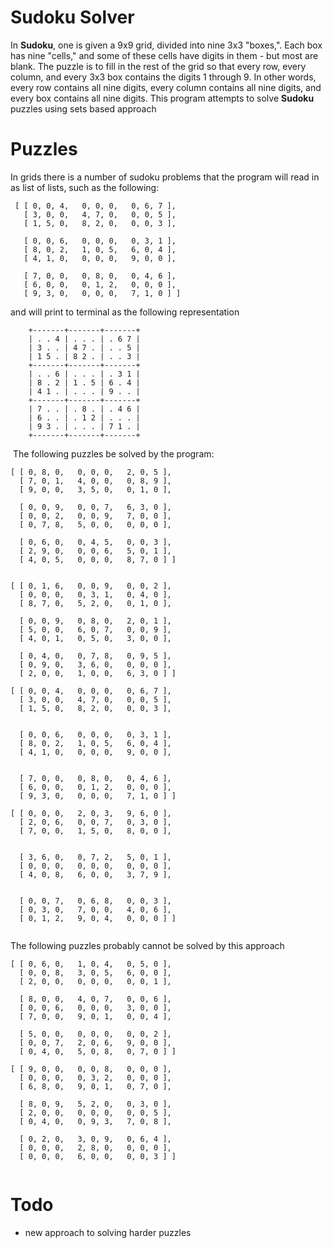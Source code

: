 Sudoku Solver
===============================

In **Sudoku**, one is given a 9x9 grid, divided into nine 3x3 "boxes,". Each box has nine "cells," and some of these cells have digits in them - but most are blank. The puzzle is to fill in the rest of the grid so that every row, every column, and every 3x3 box contains the digits 1 through 9. In other words, every row contains all nine digits, every column contains all nine digits, and every box contains all nine digits. This program attempts to solve **Sudoku** puzzles using sets based approach

Puzzles
===============================

In grids there is a number of sudoku problems that the program will read in as list of lists, such as the following:

     [ [ 0, 0, 4,   0, 0, 0,   0, 6, 7 ], 
       [ 3, 0, 0,   4, 7, 0,   0, 0, 5 ], 
       [ 1, 5, 0,   8, 2, 0,   0, 0, 3 ], 
                                          
       [ 0, 0, 6,   0, 0, 0,   0, 3, 1 ], 
       [ 8, 0, 2,   1, 0, 5,   6, 0, 4 ], 
       [ 4, 1, 0,   0, 0, 0,   9, 0, 0 ], 
                                          
       [ 7, 0, 0,   0, 8, 0,   0, 4, 6 ], 
       [ 6, 0, 0,   0, 1, 2,   0, 0, 0 ], 
       [ 9, 3, 0,   0, 0, 0,   7, 1, 0 ] ]
       
       
and will print to terminal as the following representation
    
        +-------+-------+-------+
        | . . 4 | . . . | . 6 7 |
        | 3 . . | 4 7 . | . . 5 |
        | 1 5 . | 8 2 . | . . 3 |
        +-------+-------+-------+ 
        | . . 6 | . . . | . 3 1 |
        | 8 . 2 | 1 . 5 | 6 . 4 |
        | 4 1 . | . . . | 9 . . |
        +-------+-------+-------+
        | 7 . . | . 8 . | . 4 6 |
        | 6 . . | . 1 2 | . . . |
        | 9 3 . | . . . | 7 1 . |
        +-------+-------+-------+


 The following puzzles  be solved by the program:
```
[ [ 0, 8, 0,   0, 0, 0,   2, 0, 5 ],
  [ 7, 0, 1,   4, 0, 0,   0, 8, 9 ],
  [ 9, 0, 0,   3, 5, 0,   0, 1, 0 ],
          
  [ 0, 0, 9,   0, 0, 7,   6, 3, 0 ],
  [ 0, 0, 2,   0, 0, 9,   7, 0, 0 ],
  [ 0, 7, 8,   5, 0, 0,   0, 0, 0 ],
          
  [ 0, 6, 0,   0, 4, 5,   0, 0, 3 ],
  [ 2, 9, 0,   0, 0, 6,   5, 0, 1 ],
  [ 4, 0, 5,   0, 0, 0,   8, 7, 0 ] ]
  

[ [ 0, 1, 6,   0, 0, 9,   0, 0, 2 ],
  [ 0, 0, 0,   0, 3, 1,   0, 4, 0 ],
  [ 8, 7, 0,   5, 2, 0,   0, 1, 0 ],
  
  [ 0, 0, 9,   0, 8, 0,   2, 0, 1 ],
  [ 5, 0, 0,   6, 0, 7,   0, 0, 9 ],
  [ 4, 0, 1,   0, 5, 0,   3, 0, 0 ],
  
  [ 0, 4, 0,   0, 7, 8,   0, 9, 5 ],
  [ 0, 9, 0,   3, 6, 0,   0, 0, 0 ],
  [ 2, 0, 0,   1, 0, 0,   6, 3, 0 ] ]

[ [ 0, 0, 4,   0, 0, 0,   0, 6, 7 ],
  [ 3, 0, 0,   4, 7, 0,   0, 0, 5 ],
  [ 1, 5, 0,   8, 2, 0,   0, 0, 3 ],


  [ 0, 0, 6,   0, 0, 0,   0, 3, 1 ],
  [ 8, 0, 2,   1, 0, 5,   6, 0, 4 ],
  [ 4, 1, 0,   0, 0, 0,   9, 0, 0 ],


  [ 7, 0, 0,   0, 8, 0,   0, 4, 6 ],
  [ 6, 0, 0,   0, 1, 2,   0, 0, 0 ],
  [ 9, 3, 0,   0, 0, 0,   7, 1, 0 ] ]
  
[ [ 0, 0, 0,   2, 0, 3,   9, 6, 0 ],
  [ 2, 0, 6,   0, 0, 7,   0, 3, 0 ],
  [ 7, 0, 0,   1, 5, 0,   8, 0, 0 ],


  [ 3, 6, 0,   0, 7, 2,   5, 0, 1 ],
  [ 0, 0, 0,   0, 0, 0,   0, 0, 0 ],
  [ 4, 0, 8,   6, 0, 0,   3, 7, 9 ],


  [ 0, 0, 7,   0, 6, 8,   0, 0, 3 ],
  [ 0, 3, 0,   7, 0, 0,   4, 0, 6 ],
  [ 0, 1, 2,   9, 0, 4,   0, 0, 0 ] ]
  
```
The following puzzles probably cannot be solved by this approach
```
[ [ 0, 6, 0,   1, 0, 4,   0, 5, 0 ],
  [ 0, 0, 8,   3, 0, 5,   6, 0, 0 ],
  [ 2, 0, 0,   0, 0, 0,   0, 0, 1 ],
        
  [ 8, 0, 0,   4, 0, 7,   0, 0, 6 ],
  [ 0, 0, 6,   0, 0, 0,   3, 0, 0 ],
  [ 7, 0, 0,   9, 0, 1,   0, 0, 4 ],
  
  [ 5, 0, 0,   0, 0, 0,   0, 0, 2 ],
  [ 0, 0, 7,   2, 0, 6,   9, 0, 0 ],
  [ 0, 4, 0,   5, 0, 8,   0, 7, 0 ] ]
  
[ [ 9, 0, 0,   0, 0, 8,   0, 0, 0 ],
  [ 0, 0, 0,   0, 3, 2,   0, 0, 0 ],
  [ 6, 8, 0,   9, 0, 1,   0, 7, 0 ],
  
  [ 8, 0, 9,   5, 2, 0,   0, 3, 0 ],
  [ 2, 0, 0,   0, 0, 0,   0, 0, 5 ],
  [ 0, 4, 0,   0, 9, 3,   7, 0, 8 ],
  
  [ 0, 2, 0,   3, 0, 9,   0, 6, 4 ],
  [ 0, 0, 0,   2, 8, 0,   0, 0, 0 ],
  [ 0, 0, 0,   6, 0, 0,   0, 0, 3 ] ]
  
```  
  Todo
===============================

* new approach to solving harder puzzles

